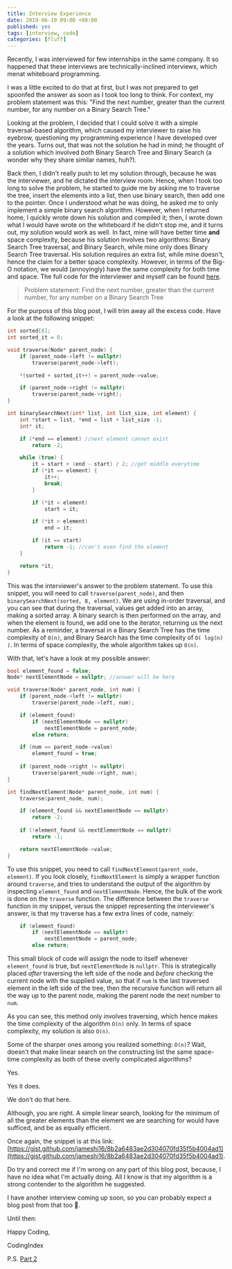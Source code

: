 ```yaml
---
title: Interview Experience
date: 2019-06-19 09:00 +08:00
published: yes
tags: [interview, code]
categories: [fluff]
---
```


Recently, I was interviewed for few internships in the same company. It so happened that these interviews are technically-inclined interviews, which menat whiteboard programming.

I was a little excited to do that at first, but I was not prepared to get spoonfed the answer as soon as I took too long to think. For context, my problem statement was this: "Find the next number, greater than the current number, for any number on a Binary Search Tree."

Looking at the problem, I decided that I could solve it with a simple traversal-based algorithm, which caused my interviewer to raise his eyebrow, questioning my programming experience I have developed over the years. Turns out, that was not the solution he had in mind; he thought of a solution which involved _both_ Binary Search Tree and Binary Search (a wonder why they share similar names, huh?).

Back then, I didn't really push to let my solution through, because he was the interviewer, and he dictated the interview room. Hence, when I took too long to solve the problem, he started to guide me by asking me to traverse the tree, insert the elements into a list, then use binary search, then add one to the pointer. Once I understood what he was doing, he asked me to only implement a simple binary search algorithm. However, when I returned home, I quickly wrote down his solution and compiled it; then, I wrote down what I would have wrote on the whiteboard if he didn't stop me, and it turns out, my solution would work as well. In fact, mine will have better time **and** space complexity, because his solution involves two algorithms: Binary Search Tree traversal, and Binary Search, while mine only does Binary Search Tree traversal. His solution requires an extra list, while mine doesn't, hence the claim for a better space complexity. However, in terms of the Big-O notation, we would (annoyingly) have the same complexity for both time and space. The full code for the interviewer and myself can be found [here](https://gist.github.com/jameshi16/8b2a6483ae2d304070fd35f5b4004ad1).

> Problem statement: Find the next number, greater than the current number, for any number on a Binary Search Tree

For the purposs of this blog post, I will trim away all the excess code. Have a look at the following snippet:
```cpp
int sorted[8];
int sorted_it = 0;

void traverse(Node* parent_node) {
	if (parent_node->left != nullptr)
		traverse(parent_node->left);

	*(sorted + sorted_it++) = parent_node->value;

	if (parent_node->right != nullptr)
		traverse(parent_node->right);
}

int binarySearchNext(int* list, int list_size, int element) {
	int *start = list, *end = list + list_size -1; 
	int* it;

	if (*end == element) //next element cannot exist
		return -2;

	while (true) {
		it = start + (end - start) / 2; //get middle everytime
		if (*it == element) {
			it++;
			break;
		}	

		if (*it < element)
			start = it;

		if (*it > element)
			end = it;

		if (it == start)
			return -1; //can't even find the element
	}

	return *it;
}
```
This was the interviewer's answer to the problem statement. To use this snippet, you will need to call `traverse(parent_node)`, and then `binarySearchNext(sorted, 8, element)`. We are using in-order traversal, and you can see that during the traversal, values get added into an array, making a sorted array. A binary search is then performed on the array, and when the element is found, we add one to the iterator, returning us the next number. As a reminder, a traversal in a Binary Search Tree has the time complexity of `O(n)`, and Binary Search has the time complexity of `O( log(n) )`. In terms of space complexity, the whole algorithm takes up `O(n)`.

With that, let's have a look at my possible answer:
```cpp
bool element_found = false;
Node* nextElementNode = nullptr; //answer will be here 

void traverse(Node* parent_node, int num) {
	if (parent_node->left != nullptr)
		traverse(parent_node->left, num);

	if (element_found)
		if (nextElementNode == nullptr)
			nextElementNode = parent_node;
		else return;

	if (num == parent_node->value)
		element_found = true;
	
	if (parent_node->right != nullptr)
		traverse(parent_node->right, num);
}

int findNextElement(Node* parent_node, int num) {
	traverse(parent_node, num);

	if (element_found && nextElementNode == nullptr)
		return -2;
	
	if (!element_found && nextElementNode == nullptr)
		return -1;

	return nextElementNode->value;
}
```

To use this snippet, you need to call `findNextElement(parent_node, element)`. If you look closely, `findNextElement` is simply a wrapper function around `traverse`, and tries to understand the output of the algorithm by inspecting `element_found` and `nextElementNode`. Hence, the bulk of the work is done on the `traverse` function. The difference between the `traverse` function in my snippet, versus the snippet representing the interviewer's answer, is that my traverse has a few extra lines of code, namely:
```cpp
	if (element_found)
		if (nextElementNode == nullptr)
			nextElementNode = parent_node;
		else return;
```
This small block of code will assign the node to itself whenever `element_found` is true, but `nextElementNode` is `nullptr`. This is strategically placed _after_ traversing the left side of the node and _before_ checking the current node with the supplied value, so that if `num` is the last traversed element in the left side of the tree, then the recursive function will return all the way up to the parent node, making the parent node the next number to `num`.

As you can see, this method only involves traversing, which hence makes the time complexity of the algorithm `O(n)` only. In terms of space complexity, my solution is also `O(n)`.

Some of the sharper ones among you realized something: `O(n)`? Wait, doesn't that make linear search on the constructing list the same space-time complexity as both of these overly complicated algorithms?

Yes.

Yes it does.

We don't do that here.

Although, you are right. A simple linear search, looking for the minimum of all the greater elements than the element we are searching for would have sufficed, and be as equally efficient.

Once again, the snippet is at this link: [https://gist.github.com/jameshi16/8b2a6483ae2d304070fd35f5b4004ad1](https://gist.github.com/jameshi16/8b2a6483ae2d304070fd35f5b4004ad1).

Do try and correct me if I'm wrong on any part of this blog post, because, I have no idea what I'm actually doing. All I know is that my algorithm is a strong contender to the algorithm he suggested.

I have another interview coming up soon, so you can probably expect a blog post from that too :new_moon_with_face:.

Until then:

Happy Coding,

CodingIndex 

P.S. [Part 2](/2019/06/19/interview-experiences-part-2/)
